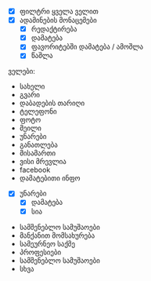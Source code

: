 - [x] ფილტრი ყველა ველით
- [x] ადამინების მონაცემები
  -  [x] რედაქტირება
  -  [x] დამატება
  -  [x] ფავორიტებში დამატება / ამოშლა
  -  [x] წაშლა

ველები:
* სახელი
* გვარი
* დაბადების თარიღი
* ტელეფონი
* ფოტო
* მეილი
* უნარები
* განათლება
* მისამართი
* ვისი მრევლია
* facebook
* დამატებითი ინფო

- [x] უნარები
   - [x] დამატება
   - [x] სია
* სამშენებლო სამუშაოები
* მანქანით მომსახურება
* სამეურნეო საქმე
* პროფესიები
* სამშენებლო სამუშაოები
* სხვა
